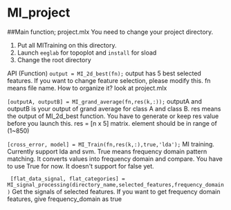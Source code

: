 # MI_project

##Main function;
project.mlx
You need to change your project directory.
1. Put all MITraining on this directory.
2. Launch `eeglab` for topoplot and `install` for sload
3. Change the root directory


API (Function)
`output = MI_2d_best(fn);`
output has 5 best selected features. If you want to change feature selection, please modify this.
fn means file name. How to organize it? look at project.mlx

`[outputA, outputB] = MI_grand_average(fn,res(k,:));`
outputA and outputB is your output of grand average for class A and class B. 
res means the output of MI_2d_best function. You have to generate or keep res value before you launch this. 
res = [n x 5] matrix. element should be in range of (1~850)

`[cross_error, model] = MI_Train(fn,res(k,:),true,'lda');`
MI training. Currently support lda and svm. True means frequency domain pattern matching. It converts values into frequency domain and compare. You have to use True for now. It doesn't support for false yet.

` [flat_data_signal, flat_categories] = MI_signal_processing(directory_name,selected_features,frequency_domain)`
Get the signals of selected features. If you want to get frequency domain features, give frequency_domain as true




